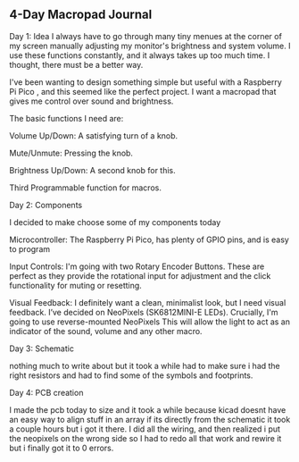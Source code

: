 4-Day Macropad Journal
---------------------------------------------
Day 1: Idea
I always have to go through many tiny menues at the corner of my screen manually adjusting my monitor's brightness and system volume. I use these functions constantly, and it always takes up too much time. I thought, there must be a better way.

I've been wanting to design something simple but useful with a Raspberry Pi Pico , and this seemed like the perfect project. I want a macropad that gives me control over sound and brightness.

The basic functions I need are:

Volume Up/Down: A satisfying turn of a knob.

Mute/Unmute: Pressing the knob.

Brightness Up/Down: A second knob for this.

Third Programmable function for macros.


Day 2: Components

I decided to make choose some of my components today

Microcontroller: The Raspberry Pi Pico, has plenty of GPIO pins, and is easy to program

Input Controls: I'm going with two Rotary Encoder Buttons. These are perfect as they provide the rotational input for adjustment and the click functionality for muting or resetting.

Visual Feedback: I definitely want a clean, minimalist look, but I need visual feedback. I’ve decided on NeoPixels (SK6812MINI-E LEDs). Crucially, I'm going to use reverse-mounted NeoPixels This will allow the light to act as an indicator of the sound, volume and any other macro.

Day 3: Schematic

nothing much to write about but it took a while had to make sure i had the right resistors and had to find some of the symbols and footprints.

Day 4: PCB creation

I made the pcb today to size and it took a while because kicad doesnt have an easy way to align stuff in an array if its directly from the schematic it took a couple hours but i got it there. I did all the wiring, and then realized i put the neopixels on the wrong side so I had to redo all that work and rewire it but i finally got it to 0 errors.
